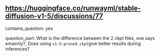 ## https://huggingface.co/runwayml/stable-diffusion-v1-5/discussions/77

contains_question: yes

question_part: What is the difference between the 2 ckpt files, one says emaonly?, Does using `v1-5-pruned.ckpt`give better results during inferences?